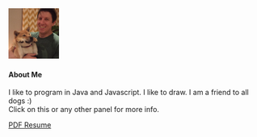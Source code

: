 <!--<img src='./app/assets/profile.jpg' width='200px' class='img-circle center-block'/>-->
<div class="media">
  <span class="media-left">
    <img class="media-left media-object img-circle center-block" src='./app/assets/profile.jpg' width='100px' alt="Generic placeholder image">
  </span>
  <div class="media-body">
    <h4 class="media-heading">About Me</h4>
I like to program in Java and Javascript. I like to draw. I am a friend to all dogs :)
<br />Click on this or any other panel for more info.

<a class="resume-link" href="./app/assets/content/PhilipLipmanResume.pdf"><i class="fa fa-file-pdf-o fa-hover-helper fa-resume"></i><span class="resume-link-text">PDF Resume</span></a> <br/>

</div>
</div>